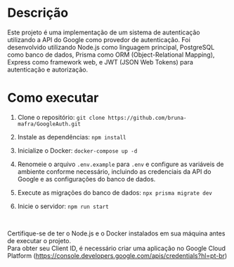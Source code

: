 # Descrição
Este projeto é uma implementação de um sistema de autenticação utilizando a API do Google como provedor de autenticação. 
Foi desenvolvido utilizando Node.js como linguagem principal, PostgreSQL como banco de dados, Prisma como ORM (Object-Relational Mapping), Express como framework web, e JWT (JSON Web Tokens) para autenticação e autorização.

# Como executar
1. Clone o repositório: `git clone https://github.com/bruna-mafra/GoogleAuth.git`


2. Instale as dependências: `npm install`

3. Inicialize o Docker: `docker-compose up -d`

4. Renomeie o arquivo `.env.example` para `.env` e configure as variáveis de ambiente conforme necessário, incluindo as credenciais da API do Google e as configurações do banco de dados.

5. Execute as migrações do banco de dados: `npx prisma migrate dev`

6. Inicie o servidor: `npm run start`

<br>

Certifique-se de ter o Node.js e o Docker instalados em sua máquina antes de executar o projeto. <br>Para obter seu Client ID, é necessário criar uma aplicação no Google Cloud Platform (https://console.developers.google.com/apis/credentials?hl=pt-br)
